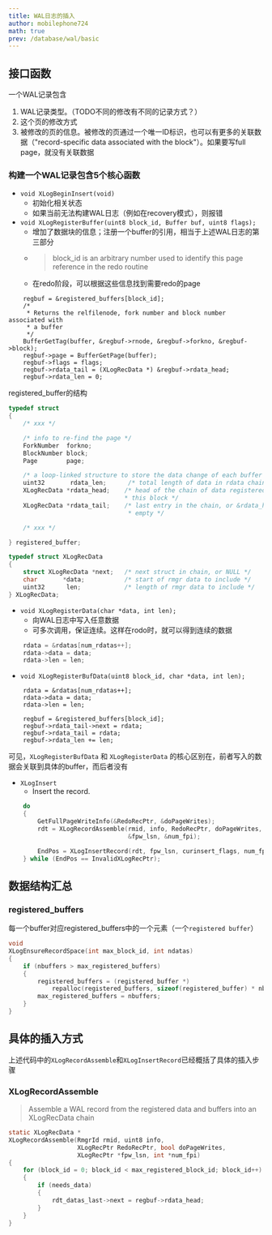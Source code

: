 ```yaml
---
title: WAL日志的插入
author: mobilephone724
math: true
prev: /database/wal/basic
---
```


## 接口函数

一个WAL记录包含
1. WAL记录类型。（TODO不同的修改有不同的记录方式？）
2. 这个页的修改方式
3. 被修改的页的信息。被修改的页通过一个唯一ID标识，也可以有更多的关联数据（"record-specific data associated with the block"）。如果要写full page，就没有关联数据

### 构建一个WAL记录包含5个核心函数
* `void XLogBeginInsert(void)`
    * 初始化相关状态
    * 如果当前无法构建WAL日志（例如在recovery模式），则报错
* `void XLogRegisterBuffer(uint8 block_id, Buffer buf, uint8 flags);`
    * 增加了数据块的信息；注册一个buffer的引用，相当于上述WAL日志的第三部分
    * > block_id is an arbitrary number used to identify this page reference in the redo routine
    * 在redo阶段，可以根据这些信息找到需要redo的page
```
    regbuf = &registered_buffers[block_id];
    /*
     * Returns the relfilenode, fork number and block number associated with
     * a buffer
     */
    BufferGetTag(buffer, &regbuf->rnode, &regbuf->forkno, &regbuf->block);
    regbuf->page = BufferGetPage(buffer);
    regbuf->flags = flags;
    regbuf->rdata_tail = (XLogRecData *) &regbuf->rdata_head;
    regbuf->rdata_len = 0;
```

registered_buffer的结构
```C
typedef struct
{
    /* xxx */

    /* info to re-find the page */
	ForkNumber	forkno;
	BlockNumber block;
	Page		page;

    /* a loop-linked structure to store the data change of each buffer */
    uint32       rdata_len;      /* total length of data in rdata chain */
    XLogRecData *rdata_head;    /* head of the chain of data registered with
                                * this block */
    XLogRecData *rdata_tail;	/* last entry in the chain, or &rdata_head if
                                 * empty */

    /* xxx */

} registered_buffer;

typedef struct XLogRecData
{
    struct XLogRecData *next;   /* next struct in chain, or NULL */
    char       *data;           /* start of rmgr data to include */
    uint32      len;            /* length of rmgr data to include */
} XLogRecData;
```
* `void XLogRegisterData(char *data, int len);`
    * 向WAL日志中写入任意数据
    * 可多次调用，保证连续。这样在rodo时，就可以得到连续的数据
```C
    rdata = &rdatas[num_rdatas++];
    rdata->data = data;
    rdata->len = len;
```
* `void XLogRegisterBufData(uint8 block_id, char *data, int len);`
```
    rdata = &rdatas[num_rdatas++];
    rdata->data = data;
    rdata->len = len;

    regbuf = &registered_buffers[block_id];
    regbuf->rdata_tail->next = rdata;
    regbuf->rdata_tail = rdata;
    regbuf->rdata_len += len;
```
可见，`XLogRegisterBufData` 和 `XLogRegisterData` 的核心区别在，前者写入的数据会关联到具体的buffer，而后者没有
* `XLogInsert`
  * Insert the record.
```C
    do
    {
        GetFullPageWriteInfo(&RedoRecPtr, &doPageWrites);
        rdt = XLogRecordAssemble(rmid, info, RedoRecPtr, doPageWrites,
                                 &fpw_lsn, &num_fpi);

        EndPos = XLogInsertRecord(rdt, fpw_lsn, curinsert_flags, num_fpi);
	} while (EndPos == InvalidXLogRecPtr);
```

## 数据结构汇总
### registered_buffers
每一个buffer对应registered_buffers中的一个元素（一个`registered buffer`）
```C
void
XLogEnsureRecordSpace(int max_block_id, int ndatas)
{
    if (nbuffers > max_registered_buffers)
    {
        registered_buffers = (registered_buffer *)
            repalloc(registered_buffers, sizeof(registered_buffer) * nbuffers);
        max_registered_buffers = nbuffers;
    }
}
```

## 具体的插入方式
上述代码中的`XLogRecordAssemble`和`XLogInsertRecord`已经概括了具体的插入步骤
### XLogRecordAssemble
> Assemble a WAL record from the registered data and buffers into an XLogRecData chain
```C
static XLogRecData *
XLogRecordAssemble(RmgrId rmid, uint8 info,
				   XLogRecPtr RedoRecPtr, bool doPageWrites,
				   XLogRecPtr *fpw_lsn, int *num_fpi)
{
    for (block_id = 0; block_id < max_registered_block_id; block_id++)
    {
        if (needs_data)
        {
            rdt_datas_last->next = regbuf->rdata_head;
        }
    }
}
```
